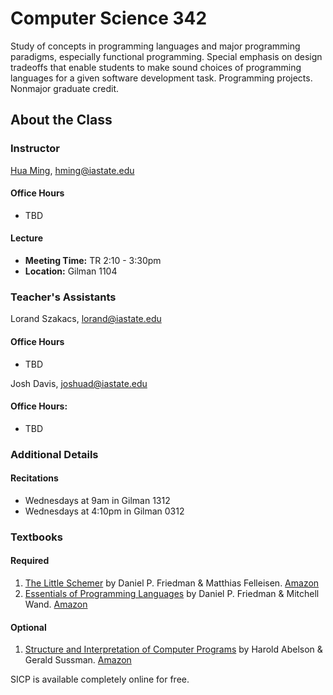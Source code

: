 Computer Science 342
====================

Study of concepts in programming languages and major
programming paradigms, especially functional programming. Special emphasis on
design tradeoffs that enable students to make sound choices of programming
languages for a given software development task. Programming projects.
Nonmajor graduate credit.

## About the Class

### Instructor
[Hua Ming][hua], hming@iastate.edu

#### Office Hours

* TBD

#### Lecture

* **Meeting Time:** TR 2:10 - 3:30pm
* **Location:** Gilman 1104

### Teacher's Assistants

Lorand Szakacs, lorand@iastate.edu

#### Office Hours

* TBD

Josh Davis, joshuad@iastate.edu

#### Office Hours:

* TBD

### Additional Details

#### Recitations

* Wednesdays at 9am in Gilman 1312
* Wednesdays at 4:10pm in Gilman 0312

### Textbooks

#### Required

1. [The Little Schemer][schemer] by Daniel P. Friedman & Matthias Felleisen.
   [Amazon](http://amzn.com/0262560992)
2. [Essentials of Programming Languages][eopl] by Daniel P. Friedman & Mitchell
   Wand. [Amazon](http://amzn.com/0262062798)

#### Optional

1. [Structure and Interpretation of Computer Programs][sicp] by Harold Abelson &
   Gerald Sussman. [Amazon](http://amzn.com/0262510871)

SICP is available completely online for free.

[hua]: http://info.iastate.edu/individuals/info/149635/Ming-Hua
[schemer]: http://www.ccs.neu.edu/home/matthias/BTLS/
[sicp]: http://mitpress.mit.edu/sicp/
[eopl]: http://www.eopl3.com/
